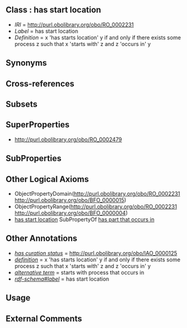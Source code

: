
## Class : has start location

 * *IRI* = http://purl.obolibrary.org/obo/RO_0002231
 * *Label* = has start location
 * *Definition* = x 'has starts location' y if and only if there exists some process z such that x 'starts with' z and z 'occurs in' y

## Synonyms


## Cross-references


## Subsets


## SuperProperties

 * <http://purl.obolibrary.org/obo/RO_0002479>

## SubProperties


## Other Logical Axioms

 * ObjectPropertyDomain(<http://purl.obolibrary.org/obo/RO_0002231> <http://purl.obolibrary.org/obo/BFO_0000015>)
 * ObjectPropertyRange(<http://purl.obolibrary.org/obo/RO_0002231> <http://purl.obolibrary.org/obo/BFO_0000004>)
 * [has start location](../../RO/31/RO_0002231.md) SubPropertyOf [has part that occurs in](../../RO/79/RO_0002479.md)

## Other Annotations

 * *[has curation status](../../IAO/14/IAO_0000114.md)* = http://purl.obolibrary.org/obo/IAO_0000125
 * *[definition](../../IAO/15/IAO_0000115.md)* = x 'has starts location' y if and only if there exists some process z such that x 'starts with' z and z 'occurs in' y
 * *[alternative term](../../IAO/18/IAO_0000118.md)* = starts with process that occurs in
 * *[rdf-schema#label](../../el/rdf-schema#label.md)* = has start location

## Usage


## External Comments

